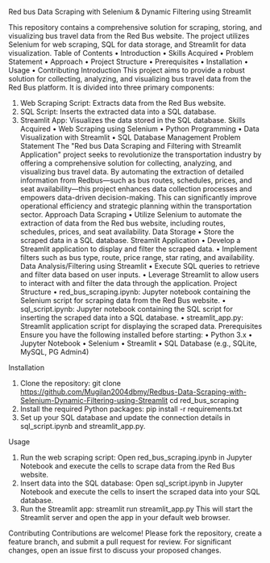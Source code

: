 Red bus Data Scraping with Selenium & Dynamic Filtering using Streamlit

This repository contains a comprehensive solution for scraping, storing, and visualizing bus travel data from the Red Bus website. The project utilizes Selenium for web scraping, SQL for data storage, and Streamlit for data visualization.
Table of Contents
•	Introduction
•	Skills Acquired
•	Problem Statement
•	Approach
•	Project Structure
•	Prerequisites
•	Installation
•	Usage
•	Contributing
Introduction
This project aims to provide a robust solution for collecting, analyzing, and visualizing bus travel data from the Red Bus platform. It is divided into three primary components:
1.	Web Scraping Script: Extracts data from the Red Bus website.
2.	SQL Script: Inserts the extracted data into a SQL database.
3.	Streamlit App: Visualizes the data stored in the SQL database.
Skills Acquired
•	Web Scraping using Selenium
•	Python Programming
•	Data Visualization with Streamlit
•	SQL Database Management
Problem Statement
The "Red bus Data Scraping and Filtering with Streamlit Application" project seeks to revolutionize the transportation industry by offering a comprehensive solution for collecting, analyzing, and visualizing bus travel data. By automating the extraction of detailed information from Redbus—such as bus routes, schedules, prices, and seat availability—this project enhances data collection processes and empowers data-driven decision-making. This can significantly improve operational efficiency and strategic planning within the transportation sector.
Approach
Data Scraping
•	Utilize Selenium to automate the extraction of data from the Red bus website, including routes, schedules, prices, and seat availability.
Data Storage
•	Store the scraped data in a SQL database.
Streamlit Application
•	Develop a Streamlit application to display and filter the scraped data.
•	Implement filters such as bus type, route, price range, star rating, and availability.
Data Analysis/Filtering using Streamlit
•	Execute SQL queries to retrieve and filter data based on user inputs.
•	Leverage Streamlit to allow users to interact with and filter the data through the application.
Project Structure
•	red_bus_scraping.ipynb: Jupyter notebook containing the Selenium script for scraping data from the Red Bus website.
•	sql_script.ipynb: Jupyter notebook containing the SQL script for inserting the scraped data into a SQL database.
•	streamlit_app.py: Streamlit application script for displaying the scraped data.
Prerequisites
Ensure you have the following installed before starting:
•	Python 3.x
•	Jupyter Notebook
•	Selenium
•	Streamlit
•	SQL Database (e.g., SQLite, MySQL, PG Admin4)

Installation
1.	Clone the repository:
git clone https://github.com/Mugilan2004dbmy/Redbus-Data-Scraping-with-Selenium-Dynamic-Filtering-using-Streamlit
cd red_bus_scraping
2.	Install the required Python packages:
pip install -r requirements.txt
3.	Set up your SQL database and update the connection details in sql_script.ipynb and streamlit_app.py.

Usage
1.	Run the web scraping script: Open red_bus_scraping.ipynb in Jupyter Notebook and execute the cells to scrape data from the Red Bus website.
2.	Insert data into the SQL database: Open sql_script.ipynb in Jupyter Notebook and execute the cells to insert the scraped data into your SQL database.
3.	Run the Streamlit app:
streamlit run streamlit_app.py
This will start the Streamlit server and open the app in your default web browser.

Contributing
Contributions are welcome! Please fork the repository, create a feature branch, and submit a pull request for review. For significant changes, open an issue first to discuss your proposed changes.
